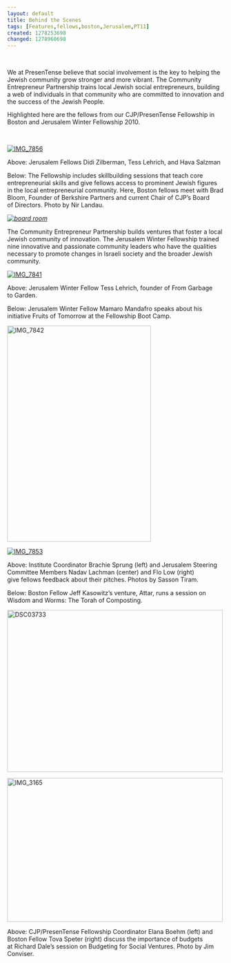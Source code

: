 ```yaml
---
layout: default
title: Behind the Scenes
tags: [Features,fellows,boston,Jerusalem,PT11]
created: 1278253698
changed: 1278960698
---
```

<p>&nbsp;</p>
<p style="margin-top: 0.5em; margin-bottom: 0.9em; ">We at PresenTense believe that social&nbsp;involvement is the key to helping the Jewish&nbsp;community grow stronger and more vibrant.&nbsp;The Community Entrepreneur Partnership&nbsp;trains local Jewish social entrepreneurs,&nbsp;building a web of individuals in that community&nbsp;who are committed to innovation and the&nbsp;success of the Jewish People.&nbsp;</p>
<p style="margin-top: 0.5em; margin-bottom: 0.9em; ">Highlighted here are the fellows from our&nbsp;CJP/PresenTense Fellowship in Boston and&nbsp;Jerusalem Winter Fellowship 2010.</p>
<p>&nbsp;</p>
<p><a title="IMG_7856 by PresenTense Group, on Flickr" href="http://www.flickr.com/photos/presentensegroup/4570514604/"><img alt="IMG_7856" src="http://farm5.static.flickr.com/4051/4570514604_cee2e8c82c.jpg" /></a></p>
<p>Above: Jerusalem Fellows Didi Zilberman, Tess&nbsp;Lehrich, and Hava Salzman</p>
<p>Below:&nbsp;The Fellowship includes skillbuilding sessions&nbsp;that teach core entrepreneurial skills and&nbsp;give fellows access to prominent Jewish figures in&nbsp;the local entrepreneurial community. Here, Boston&nbsp;fellows meet with Brad Bloom, Founder of Berkshire&nbsp;Partners and current Chair of CJP&rsquo;s Board of&nbsp;Directors.&nbsp;Photo by Nir Landau.</p>
<p><a title="board room by PresenTense Group, on Flickr" href="http://www.flickr.com/photos/presentensegroup/4730506865/"><em><img alt="board room" src="http://farm2.static.flickr.com/1180/4730506865_e064fc0f09.jpg" /></em></a></p>
<p>The Community Entrepreneur Partnership&nbsp;builds ventures that foster a local Jewish&nbsp;community of innovation. The Jerusalem&nbsp;Winter Fellowship trained nine innovative&nbsp;and passionate community leaders who&nbsp;have the qualities necessary to promote&nbsp;changes in Israeli society and the broader&nbsp;Jewish community.</p>
<p><a title="IMG_7841 by PresenTense Group, on Flickr" href="http://www.flickr.com/photos/presentensegroup/4570511894/"><img alt="IMG_7841" src="http://farm5.static.flickr.com/4001/4570511894_41eba29b2c.jpg" /></a></p>
<p>Above: Jerusalem Winter Fellow Tess Lehrich, founder of From Garbage to&nbsp;Garden.</p>
<p>Below: Jerusalem Winter Fellow Mamaro Mandafro speaks about his initiative&nbsp;Fruits of Tomorrow at the Fellowship Boot Camp.</p>
<p><a title="IMG_7842 by PresenTense Group, on Flickr" href="http://www.flickr.com/photos/presentensegroup/4570512168/"><img width="333" height="500" alt="IMG_7842" src="http://farm4.static.flickr.com/3485/4570512168_06d8941ab6.jpg" /></a></p>
<p><a title="IMG_7853 by PresenTense Group, on Flickr" href="http://www.flickr.com/photos/presentensegroup/4569876311/"><img alt="IMG_7853" src="http://farm5.static.flickr.com/4012/4569876311_289ddd1268.jpg" /></a></p>
<p>Above: Institute Coordinator Brachie Sprung (left) and Jerusalem Steering Committee Members Nadav Lachman (center) and Flo Low (right) give&nbsp;fellows feedback about their pitches. Photos by Sasson Tiram.</p>
<p>Below: Boston Fellow Jeff Kasowitz&rsquo;s venture, Attar, runs a session on Wisdom and Worms: The Torah of Composting.</p>
<p><a title="DSC03733 by PresenTense Group, on Flickr" href="http://www.flickr.com/photos/presentensegroup/4562578907/"><img width="500" height="375" alt="DSC03733" src="http://farm4.static.flickr.com/3073/4562578907_97f244ee2e.jpg" /></a></p>
<p><a title="IMG_3165 by PresenTense Group, on Flickr" href="http://www.flickr.com/photos/presentensegroup/4515279812/"><img width="500" height="333" alt="IMG_3165" src="http://farm5.static.flickr.com/4062/4515279812_34532f3f5c.jpg" /></a></p>
<p>Above:&nbsp;CJP/PresenTense Fellowship Coordinator Elana Boehm (left) and Boston Fellow Tova Speter (right) discuss the importance of budgets at&nbsp;Richard Dale&rsquo;s session on Budgeting for Social Ventures. Photo by Jim Conviser.</p>